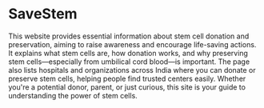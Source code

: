 # SaveStem
This website provides essential information about stem cell donation and preservation, aiming to raise awareness and encourage life-saving actions. It explains what stem cells are, how donation works, and why preserving stem cells—especially from umbilical cord blood—is important. The page also lists hospitals and organizations across India where you can donate or preserve stem cells, helping people find trusted centers easily. Whether you're a potential donor, parent, or just curious, this site is your guide to understanding the power of stem cells.
